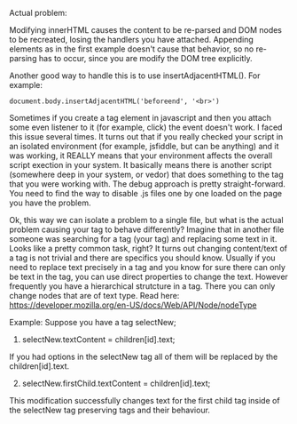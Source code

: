 Actual problem:

Modifying innerHTML causes the content to be re-parsed and DOM nodes to be recreated, losing the handlers you have attached. Appending elements as in the first example doesn't cause that behavior, so no re-parsing has to occur, since you are modify the DOM tree explicitly.

Another good way to handle this is to use insertAdjacentHTML(). For example:

```document.body.insertAdjacentHTML('beforeend', '<br>')```

Sometimes if you create a tag element in javascript and then you attach some even listener to it (for example, click) the event doesn't work.
I faced this issue several times. It turns out that if you really checked your script in an isolated environment (for example, jsfiddle, but can be anything) and it was working, it REALLY means that
your environment affects the overall script exection in your system. It basically means there is another script (somewhere deep in your system, or vedor) that does something to the tag that you were working with.
The debug approach is pretty straight-forward. You need to find the way to disable .js files one by one loaded on the page you have the problem.

Ok, this way we can isolate a problem to a single file, but what is the actual problem causing your tag to behave differently?
Imagine that in another file someone was searching for a tag (your tag) and replacing some text in it. Looks like a pretty common task, right?
It turns out changing content/text of a tag is not trivial and there are specifics you should know.
Usually if you need to replace text precisely in a tag and you know for sure there can only be text in the tag, you can use direct properties to change the text.
However frequently you have a hierarchical strutcture in a tag. There you can only change nodes that are of text type. Read here:
https://developer.mozilla.org/en-US/docs/Web/API/Node/nodeType

Example:
Suppose you have a tag selectNew;

1) selectNew.textContent = children[id].text;

If you had options in the selectNew tag all of them will be replaced by the children[id].text.

2) selectNew.firstChild.textContent = children[id].text;

This modification successfully changes text for the first child tag inside of the selectNew tag preserving tags and their behaviour.
